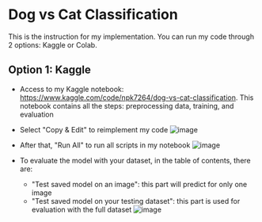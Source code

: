 ﻿# Dog vs Cat Classification

This is the instruction for my implementation. You can run my code through 2 options: Kaggle or Colab.

## Option 1: Kaggle
- Access to my Kaggle notebook: https://www.kaggle.com/code/npk7264/dog-vs-cat-classification. This notebook contains all the steps: preprocessing data, training, and evaluation
- Select "Copy & Edit" to reimplement my code
![image](https://github.com/npk7264/Dog-Vs-Cat-Classification/assets/90046327/2350d4a3-2936-4953-89b7-49e7122d01b2)

- After that, "Run All" to run all scripts in my notebook
![image](https://github.com/npk7264/Dog-Vs-Cat-Classification/assets/90046327/4cbf9ef4-94eb-488c-8b5d-e23a5e893e07)

- To evaluate the model with your dataset, in the table of contents, there are:
  - "Test saved model on an image": this part will predict for only one image
  - "Test saved model on your testing dataset": this part is used for evaluation with the full dataset
![image](https://github.com/npk7264/Dog-Vs-Cat-Classification/assets/90046327/08049e6e-20e6-4699-b31b-d681203e4187)

